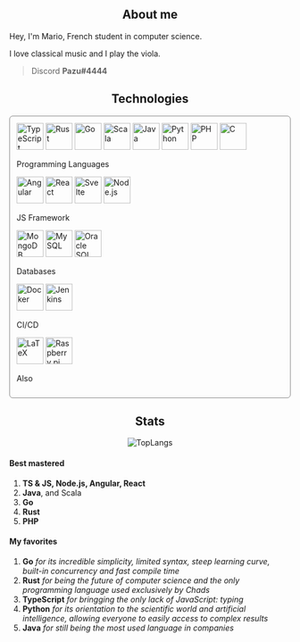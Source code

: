 <h2 align="center">About me</h2>

Hey, I'm Mario, French student in computer science.

I love classical music and I play the viola.

> Discord **Pazu#4444**

<h2 align="center">Technologies</h2>

<div style="padding: 12px; border: 1px solid #888; border-radius: 6px; margin-bottom: 12px;">

<img width="48px" title="TypeScript" src="https://cdn.jsdelivr.net/gh/devicons/devicon/icons/typescript/typescript-original.svg" />
<img width="48px" title="Rust" src="https://cdn.jsdelivr.net/gh/devicons/devicon/icons/rust/rust-plain.svg" />
<img width="48px" title="Go" src="https://cdn.jsdelivr.net/gh/devicons/devicon/icons/go/go-original-wordmark.svg" />
<img width="48px" title="Scala" src="https://cdn.jsdelivr.net/gh/devicons/devicon/icons/scala/scala-original.svg" />
<img width="48px" title="Java" src="https://cdn.jsdelivr.net/gh/devicons/devicon/icons/java/java-original-wordmark.svg" />
<img width="48px" title="Python" src="https://cdn.jsdelivr.net/gh/devicons/devicon/icons/python/python-original.svg" />
<img width="48px" title="PHP" src="https://cdn.jsdelivr.net/gh/devicons/devicon/icons/php/php-original.svg" />
<img width="48px" title="C" src="https://cdn.jsdelivr.net/gh/devicons/devicon/icons/c/c-original.svg" />

Programming Languages

<img width="48px" title="Angular" src="https://cdn.jsdelivr.net/gh/devicons/devicon/icons/angularjs/angularjs-original.svg" />
<img width="48px" title="React" src="https://cdn.jsdelivr.net/gh/devicons/devicon/icons/react/react-original.svg" />
<img width="48px" title="Svelte" src="https://cdn.jsdelivr.net/gh/devicons/devicon/icons/svelte/svelte-original.svg" />
<img width="48px" title="Node.js" src="https://cdn.jsdelivr.net/gh/devicons/devicon/icons/nodejs/nodejs-original.svg" />

JS Framework

<img width="48px" title="MongoDB" src="https://cdn.jsdelivr.net/gh/devicons/devicon/icons/mongodb/mongodb-original-wordmark.svg" />
<img width="48px" title="MySQL" src="https://cdn.jsdelivr.net/gh/devicons/devicon/icons/mysql/mysql-original-wordmark.svg" />
<img width="48px" title="Oracle SQL" src="https://cdn.jsdelivr.net/gh/devicons/devicon/icons/oracle/oracle-original.svg" />

Databases

<img width="48px" title="Docker" src="https://cdn.jsdelivr.net/gh/devicons/devicon/icons/docker/docker-original.svg" />
<img width="48px" title="Jenkins" src="https://cdn.jsdelivr.net/gh/devicons/devicon/icons/jenkins/jenkins-original.svg" />

CI/CD

<img width="48px" title="LaTeX" src="https://cdn.jsdelivr.net/gh/devicons/devicon/icons/latex/latex-original.svg" />
<img width="48px" title="Raspberry pi" src="https://cdn.jsdelivr.net/gh/devicons/devicon/icons/raspberrypi/raspberrypi-original.svg" />

Also

</div>

<h2 align="center">Stats</h2>

<div align="center">

  ![TopLangs](https://github-readme-stats.vercel.app/api/top-langs/?username=MarioVieilledent&layout=compact&langs_count=10&theme=github_dark&hide=less,html,css,scss,batchfile,procfile)

  <!-- ![GitHubStats](https://github-readme-stats.vercel.app/api?username=MarioVieilledent&show_icons=true&theme=github_dark&include_all_commits=true) -->
  
</div>

#### Best mastered

1) **TS & JS, Node.js, Angular, React**
2) **Java**, and Scala
3) **Go**
4) **Rust**
5) **PHP**

#### My favorites

1) **Go** *for its incredible simplicity, limited syntax, steep learning curve, built-in concurrency and fast compile time*
2) **Rust** *for being the future of computer science and the only programming language used exclusively by Chads*
3) **TypeScript** *for bringging the only lack of JavaScript: typing*
4) **Python** *for its orientation to the scientific world and artificial intelligence, allowing everyone to easily access to complex results*
5) **Java** *for still being the most used language in companies*
